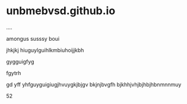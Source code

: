 # unbmebvsd.github.io
....


amongus susssy boui





jhkjkj
hiuguylguihlkmbiuhoijjkbh

gygguigfyg

fgytrh

gd
yff
yhfguyguigiugjhvuygkjbjgv
bkjnjbvgfh
bjkhhjvhjbjhbjhbnmnnmuy







































52
